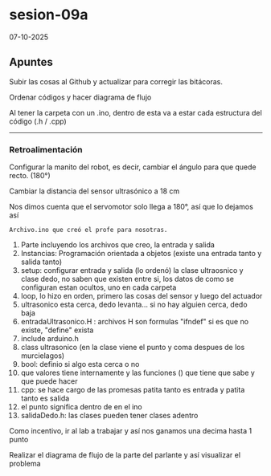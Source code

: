 # sesion-09a

07-10-2025

## Apuntes 

Subir las cosas al Github y actualizar para corregir las bitácoras.

Ordenar códigos y hacer diagrama de flujo

Al tener la carpeta con un .ino, dentro de esta va a estar cada estructura del código (.h / .cpp)

---

### Retroalimentación 

Configurar la manito del robot, es decir, cambiar el ángulo para que quede recto. (180°)

Cambiar la distancia del sensor ultrasónico a 18 cm 

Nos dimos cuenta que el servomotor solo llega a 180°, así que lo dejamos así

`Archivo.ino que creó el profe para nosotras.`

1. Parte incluyendo los archivos que creo, la entrada y salida
2. Instancias: Programación orientada a objetos (existe una entrada tanto y salida tanto)
3. setup: configurar entrada y salida (lo ordenó) la clase ultraosnico y clase dedo, no saben que existen entre si, los datos de como se configuran estan ocultos, uno en cada carpeta 
4. loop, lo hizo en orden, primero las cosas del sensor y luego del actuador
5. ultrasonico esta cerca, dedo levanta... si no hay alguien cerca, dedo baja
6. entradaUltrasonico.H : archivos H son formulas "ifndef" si es que no existe, "define" exista
7. include arduino.h
8. class ultrasonico (en la clase viene el punto y coma despues de los murcielagos)
9. bool: definio si algo esta cerca o no
10. que valores tiene internamente y las funciones () que tiene que sabe y que puede hacer
11. cpp: se hace cargo de las promesas patita tanto es entrada y patita tanto es salida
12. el punto significa dentro de en el ino
13. salidaDedo.h: las clases pueden tener clases adentro

Como incentivo, ir al lab a trabajar y así nos ganamos una decima hasta 1 punto

Realizar el diagrama de flujo de la parte del parlante y así visualizar el problema 

